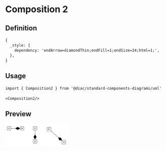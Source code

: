 # Composition 2

## Definition

```
{
  _style: { 
    dependency: 'endArrow=diamondThin;endFill=1;endSize=24;html=1;',
  },
}
```

## Usage

```
import { Composition2 } from '@diac/standard-components-diagrams/uml'

<Composition2/>
```

## Preview

<img src="./composition-2.png" width="200"/>
